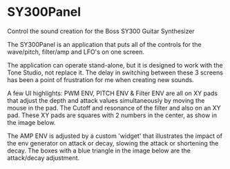 # SY300Panel
Control the sound creation for the Boss SY300 Guitar Synthesizer

The SY300Panel is an application that puts all of the controls for the wave/pitch, filter/amp and LFO's on one screen.

The application can operate stand-alone, but it is designed to work with the Tone Studio, not replace it.  The delay in switching between these 3 screens has been a point of frustration for me when creating new sounds.

A few UI highlights:
PWM ENV, PITCH ENV & Filter ENV are all on XY pads that adjust the depth and attack values simultaneously by moving the mouse in the pad. The Cutoff and resonance of the filter and also on an XY pad.  These XY pads are squares with 2 numbers in the center, as show in the image below.

The AMP ENV is adjusted by a custom 'widget' that illustrates the impact of the env generator on attack or decay, slowing the attack or shortening the decay.  The boxes with a blue triangle in the image below are the attack/decay adjustment. 

